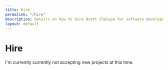```yaml
---
title: Hire
permalink: "/hire"
description: Details on how to hire Brett Chalupa for software development and design services.
layout: default
---
```


# Hire

I'm currently currently not accepting new projects at this time.
